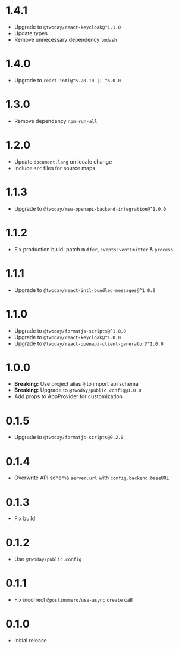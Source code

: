# 1.4.1

- Upgrade to `@twoday/react-keycloak@^1.1.0`
- Update types
- Remove unnecessary dependency `lodash`

# 1.4.0

- Upgrade to `react-intl@^5.20.10 || ^6.0.0`

# 1.3.0

- Remove dependency `npm-run-all`

# 1.2.0

- Update `document.lang` on locale change
- Include `src` files for source maps

# 1.1.3

- Upgrade to `@twoday/msw-openapi-backend-integration@^1.0.0`

# 1.1.2

- Fix production build: patch `Buffer`, `EventsEventEmitter` & `process`

# 1.1.1

- Upgrade to `@twoday/react-intl-bundled-messages@^1.0.0`

# 1.1.0

- Upgrade to `@twoday/formatjs-scripts@^1.0.0`
- Upgrade to `@twoday/react-keycloak@^1.0.0`
- Upgrade to `@twoday/react-openapi-client-generator@^1.0.0`

# 1.0.0

- **Breaking:** Use project alias `@` to import api schema
- **Breaking:** Upgrade to `@twoday/public.config@1.0.0`
- Add props to AppProvider for customization

# 0.1.5

- Upgrade to `@twoday/formatjs-scripts@0.2.0`

# 0.1.4

- Overwrite API schema `server.url` with `config.backend.baseURL`

# 0.1.3

- Fix build

# 0.1.2

- Use `@twoday/public.config`

# 0.1.1

- Fix incorrect `@postinumero/use-async` `create` call

# 0.1.0

- Initial release
